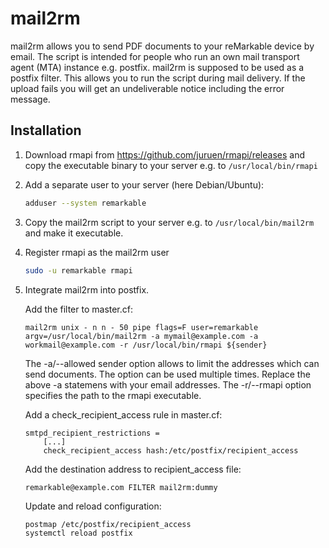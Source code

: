 mail2rm
=======

mail2rm allows you to send PDF documents to your reMarkable device by email.
The script is intended for people who run an own mail transport agent (MTA)
instance e.g. postfix. mail2rm is supposed to be used as a postfix filter.
This allows you to run the script during mail delivery. If the upload fails you
will get an undeliverable notice including the error message.


Installation
------------

 1. Download rmapi from <https://github.com/juruen/rmapi/releases>
    and copy the executable binary to your server e.g.
    to ```/usr/local/bin/rmapi```

 2. Add a separate user to your server (here Debian/Ubuntu):

    ```bash
    adduser --system remarkable
    ```

 3. Copy the mail2rm script to your server e.g. to
    ```/usr/local/bin/mail2rm``` and make it executable.

 4. Register rmapi as the mail2rm user

    ```bash
    sudo -u remarkable rmapi
    ```

 5. Integrate mail2rm into postfix.

    Add the filter to master.cf:
    ```
    mail2rm unix - n n - 50 pipe flags=F user=remarkable argv=/usr/local/bin/mail2rm -a mymail@example.com -a workmail@example.com -r /usr/local/bin/rmapi ${sender}
    ```
    The -a/--allowed sender option allows to limit the addresses which can send
    documents. The option can be used multiple times. Replace the above -a
    statemens with your email addresses. The -r/--rmapi option
    specifies the path to the rmapi executable. 

    Add a check_recipient_access rule in master.cf:
    ```
    smtpd_recipient_restrictions =
        [...]
        check_recipient_access hash:/etc/postfix/recipient_access
    ```

    Add the destination address to recipient_access file:
    ```
    remarkable@example.com FILTER mail2rm:dummy
    ```

    Update and reload configuration:
    ```bash
    postmap /etc/postfix/recipient_access
    systemctl reload postfix
    ```
